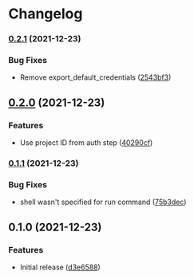# Changelog

### [0.2.1](https://www.github.com/jacobsvante/setup-gcloud-with-docker-auth-action/compare/v0.2.0...v0.2.1) (2021-12-23)


### Bug Fixes

* Remove export_default_credentials ([2543bf3](https://www.github.com/jacobsvante/setup-gcloud-with-docker-auth-action/commit/2543bf35d66ffbad75615efb6f83938de2fa9616))

## [0.2.0](https://www.github.com/jacobsvante/setup-gcloud-with-docker-auth-action/compare/v0.1.1...v0.2.0) (2021-12-23)


### Features

* Use project ID from auth step ([40290cf](https://www.github.com/jacobsvante/setup-gcloud-with-docker-auth-action/commit/40290cf4bbb19880f1eba9a441a170ce9e10392b))

### [0.1.1](https://www.github.com/jacobsvante/setup-gcloud-with-docker-auth-action/compare/v0.1.0...v0.1.1) (2021-12-23)


### Bug Fixes

* shell wasn't specified for run command ([75b3dec](https://www.github.com/jacobsvante/setup-gcloud-with-docker-auth-action/commit/75b3decf217460ff1d1cd50821442e66ddc25e9d))

## 0.1.0 (2021-12-23)


### Features

* Initial release ([d3e6588](https://www.github.com/jacobsvante/setup-gcloud-with-docker-auth-action/commit/d3e6588398e952862450ee57ea98e7fc0b5f5bdb))
